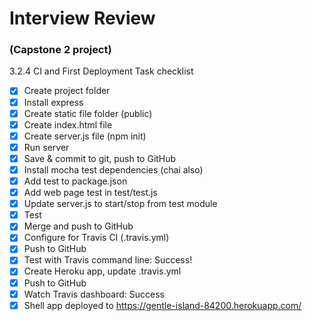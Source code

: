 # Interview Review

### (Capstone 2 project)

3.2.4 CI and First Deployment
Task checklist
- [x] Create project folder
- [x] Install express
- [x] Create static file folder (public)
- [x] Create index.html file
- [x] Create server.js file (npm init)
- [x] Run server
- [x] Save & commit to git, push to GitHub
- [x] Install mocha test dependencies (chai also)
- [x] Add test to package.json
- [x] Add web page test in test/test.js
- [x] Update server.js to start/stop from test module
- [x] Test
- [x] Merge and push to GitHub
- [x] Configure for Travis CI (.travis.yml)
- [x] Push to GitHub
- [x] Test with Travis command line: Success!
- [x] Create Heroku app, update .travis.yml
- [x] Push to GitHub
- [x] Watch Travis dashboard: Success
- [x] Shell app deployed to https://gentle-island-84200.herokuapp.com/
